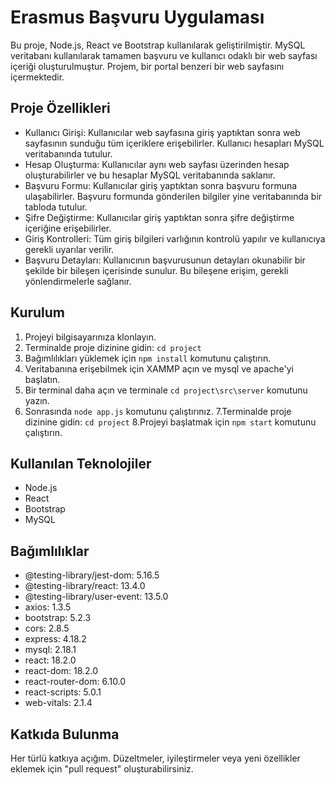 # Erasmus Başvuru Uygulaması

Bu proje, Node.js, React ve Bootstrap kullanılarak geliştirilmiştir. MySQL veritabanı kullanılarak tamamen başvuru ve kullanıcı odaklı bir web sayfası içeriği oluşturulmuştur. Projem, bir portal benzeri bir web sayfasını içermektedir.


## Proje Özellikleri

- Kullanıcı Girişi: Kullanıcılar web sayfasına giriş yaptıktan sonra web sayfasının sunduğu tüm içeriklere erişebilirler. Kullanıcı hesapları MySQL veritabanında tutulur.
- Hesap Oluşturma: Kullanıcılar aynı web sayfası üzerinden hesap oluşturabilirler ve bu hesaplar MySQL veritabanında saklanır.
- Başvuru Formu: Kullanıcılar giriş yaptıktan sonra başvuru formuna ulaşabilirler. Başvuru formunda gönderilen bilgiler yine veritabanında bir tabloda tutulur.
- Şifre Değiştirme: Kullanıcılar giriş yaptıktan sonra şifre değiştirme içeriğine erişebilirler.
- Giriş Kontrolleri: Tüm giriş bilgileri varlığının kontrolü yapılır ve kullanıcıya gerekli uyarılar verilir.
- Başvuru Detayları: Kullanıcının başvurusunun detayları okunabilir bir şekilde bir bileşen içerisinde sunulur. Bu bileşene erişim, gerekli yönlendirmelerle sağlanır.


## Kurulum

1. Projeyi bilgisayarınıza klonlayın.
2. Terminalde proje dizinine gidin: `cd project`
3. Bağımlılıkları yüklemek için `npm install` komutunu çalıştırın.
4. Veritabanına erişebilmek için XAMMP açın ve mysql ve apache'yi başlatın.
5. Bir terminal daha açın ve terminale `cd project\src\server` komutunu yazın.
6. Sonrasında `node app.js` komutunu çalıştırınız.
7.Terminalde proje dizinine gidin: `cd project`
8.Projeyi başlatmak için `npm start` komutunu çalıştırın.

## Kullanılan Teknolojiler

- Node.js
- React
- Bootstrap
- MySQL

## Bağımlılıklar


- @testing-library/jest-dom: 5.16.5
- @testing-library/react: 13.4.0
- @testing-library/user-event: 13.5.0
- axios: 1.3.5
- bootstrap: 5.2.3
- cors: 2.8.5
- express: 4.18.2
- mysql: 2.18.1
- react: 18.2.0
- react-dom: 18.2.0
- react-router-dom: 6.10.0
- react-scripts: 5.0.1
- web-vitals: 2.1.4
 

## Katkıda Bulunma
Her türlü katkıya açığım. Düzeltmeler, iyileştirmeler veya yeni özellikler eklemek için "pull request" oluşturabilirsiniz.


